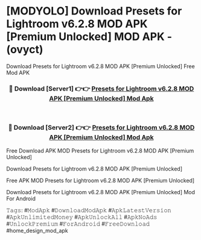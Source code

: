 # [MODYOLO] Download Presets for Lightroom v6.2.8 MOD APK [Premium Unlocked] MOD APK - (ovyct)
Download Presets for Lightroom v6.2.8 MOD APK [Premium Unlocked] Free Mod APK

<div align="center">
<h3>🔴 Download [Server1] 👉👉 <a href="https://apk-comot.site?title=Presets_for_Lightroom_v6.2.8_MOD_APK_[Premium_Unlocked]">Presets for Lightroom v6.2.8 MOD APK [Premium Unlocked] Mod Apk</a></h3><br>

<h3>🔴 Download [Server2] 👉👉 <a href="https://apk-comot.site?title=Presets_for_Lightroom_v6.2.8_MOD_APK_[Premium_Unlocked]">Presets for Lightroom v6.2.8 MOD APK [Premium Unlocked] Mod Apk</a></h3>
</div>


Free Download APK MOD Presets for Lightroom v6.2.8 MOD APK [Premium Unlocked]

Download Presets for Lightroom v6.2.8 MOD APK [Premium Unlocked] 

Free APK MOD Presets for Lightroom v6.2.8 MOD APK [Premium Unlocked] 

Download Presets for Lightroom v6.2.8 MOD APK [Premium Unlocked] Mod For Android

𝚃𝚊𝚐𝚜: #𝙼𝚘𝚍𝙰𝚙𝚔 #𝙳𝚘𝚠𝚗𝚕𝚘𝚊𝚍𝙼𝚘𝚍𝙰𝚙𝚔 #𝙰𝚙𝚔𝙻𝚊𝚝𝚎𝚜𝚝𝚅𝚎𝚛𝚜𝚒𝚘𝚗 #𝙰𝚙𝚔𝚄𝚗𝚕𝚒𝚖𝚒𝚝𝚎𝚍𝙼𝚘𝚗𝚎𝚢 #𝙰𝚙𝚔𝚄𝚗𝚕𝚘𝚌𝚔𝙰𝚕𝚕 #𝙰𝚙𝚔𝙽𝚘𝙰𝚍𝚜 #𝚄𝚗𝚕𝚘𝚌𝚔𝙿𝚛𝚎𝚖𝚒𝚞𝚖 #𝙵𝚘𝚛𝙰𝚗𝚍𝚛𝚘𝚒𝚍 #𝙵𝚛𝚎𝚎𝙳𝚘𝚠𝚗𝚕𝚘𝚊𝚍 #home_design_mod_apk